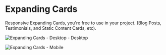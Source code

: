 # Expanding Cards

Responsive Expanding Cards, you're free to use in your project. (Blog Posts, Testimonials, and Static Content Cards, etc).

![Expanding Cards - Desktop - Desktop](https://user-images.githubusercontent.com/43209917/132135502-a1bd6d5e-f9d9-44c2-abe9-1a86753f5010.png)

![Expanding Cards - Mobile](https://user-images.githubusercontent.com/43209917/132135509-c2716764-f1d0-4d0d-829a-ea5e302e0b5c.png)

 
